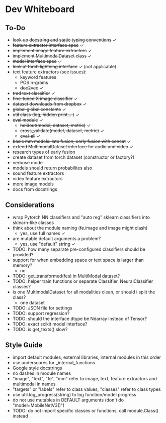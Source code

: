 # Dev Whiteboard

## To-Do
- ~~look up docstring and static typing conventions~~ ✓
- ~~feature extractor interface spec~~ ✓
- ~~implement image feature extractors~~ ✓
- ~~implement MultimodalDataset class~~ ✓
- ~~model interface spec~~ ✓
- ~~look at torch lightning interface~~ ✓ (not applicable)
- text feature extractors (see issues):
  - keyword features
  - POS n-grams
  - ~~doc2vec~~ ✓
- ~~trad text classifier~~ ✓
- ~~fine-tuned X image classifier~~ ✓
- ~~dataset downloads from dropbox~~ ✓
- ~~global global constants~~ ✓
- ~~util class (log, hidden print....)~~ ✓
- ~~eval module~~ ✓
  - ~~holdout(model, dataset, metric)~~ ✓
  - ~~cross_validate(model, dataset, metric)~~ ✓
  - ~~eval-all~~ ✓
- ~~basic mm models: late fusion, early fusion with concat~~ ✓
- ~~extend MultimodalDataset interface for audio and video~~ ✓
- research types of early fusion
- create dataset from torch dataset (constructor or factory?)
- verbose mode
- models should return probabilites also
- sound feature extractors
- video feature extractors
- more image models
- docs from docstrings


## Considerations
- wrap Pytorch NN classifiers and "auto reg" sklearn classifiers into sklearn-like classes
- think about the module naming (fe.image and image might clash)
  - yes, use full names ✓
- are mutable default arguments a problem?
  - yes, use "default" string ✓
- TODO: how many separate pre-configured classifiers should be provided?
- support for when embedding space or text space is larger than memory?
  - no
- TODO: get_transformed(fes) in MultiModal dataset?
- TODO: helper train functions or separate Classifier, NeuralClassifier classes?
- is one MultimodalDataset for all modalities clean, or should i split the class?
  - one dataset
- TODO: JSON file for settings
- TODO: support regression?
- TODO: should the interface dtype be Ndarray instead of Tensor?
- TODO: exact scikit model interface?
- TODO: is get_texts() slow?

## Style Guide
  - import default modules, external libraries, internal modules in this order
  - use underscores for _internal_functions
  - Google style docstrings
  - no dashes in module names
  - "image", "text", "fe", "mm" refer to image, text, feature extractors and multimodal in names
  - "targets" or "labels" refer to class values, "classes" refer to class types
  - use util.log_progress(string) to log function/model progress
  - do not use mutables in DEFAULT arguments (don't do "model=MobileNetV3()")
  - TODO: do not import specific classes or functions, call module.Class() instead
